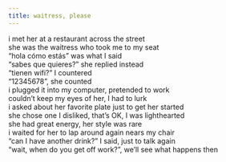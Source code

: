 ```yaml
---
title: waitress, please
---
```


i met her at a restaurant across the street <br>
she was the waitress who took me to my seat <br>
“hola cómo estás”  was what I said <br>
“sabes que quieres?” she replied instead <br>
“tienen wifi?” I countered <br> 
“12345678”, she counted <br>
i plugged it into my computer, pretended to work <br> 
couldn’t keep my eyes of her, I had to lurk <br> 
i asked about her favorite plate just to get her started <br> 
she chose one I disliked, that’s OK, I was lighthearted <br> 
she had great energy, her style was rare <br>
i waited for her to lap around again nears my chair <br>
“can I have another drink?” I said, just to talk again <br>
“wait, when do you get off work?”, we’ll see what happens then <br>

